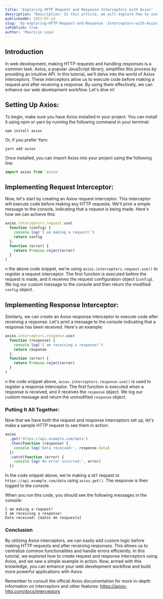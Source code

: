 ```yaml
---
title: 'Exploring HTTP Request and Response Interceptors with Axios'
description: "Description: In this article, we will explore how to use request and response interceptors in HTTP calls using Axios in web development. We'll learn how to add custom logic before making requests and after receiving responses, enhancing our workflow and efficiency in handling HTTP requests."
publishedAt: 2023-07-14
slug: '02-exploring-HTTP-Request-and-Response -Interceptors-with-Axios'
isPublish: true
author: 'Mauricio Loya'
---
```


## Introduction

In web development, making HTTP requests and handling responses is a common task. Axios, a popular JavaScript library, simplifies this process by providing an intuitive API. In this tutorial, we'll delve into the world of Axios interceptors. These interceptors allow us to execute code before making a request and after receiving a response. By using them effectively, we can enhance our web development workflow. Let's dive in!

## Setting Up Axios:

To begin, make sure you have Axios installed in your project. You can install it using npm or yarn by running the following command in your terminal:

```
npm install axios
```

Or, if you prefer Yarn:

```
yarn add axios
```

Once installed, you can import Axios into your project using the following line:

```js
import axios from 'axios'
```

## Implementing Request Interceptor:

Now, let's start by creating an Axios request interceptor. This interceptor will execute code before making any HTTP requests. We'll print a simple message to the console, indicating that a request is being made. Here's how we can achieve this:

```js
axios.interceptors.request.use(
  function (config) {
    console.log('I am making a request!')
    return config
  },
  function (error) {
    return Promise.reject(error)
  }
)
```

n the above code snippet, we're using `axios.interceptors.request.use()` to register a request interceptor. The first function is executed before the request is made, and it receives the request configuration object (`config`). We log our custom message to the console and then return the modified `config` object.

## Implementing Response Interceptor:

Similarly, we can create an Axios response interceptor to execute code after receiving a response. Let's print a message to the console indicating that a response has been received. Here's an example:

```js
axios.interceptors.response.use(
  function (response) {
    console.log('I am receiving a response!')
    return response
  },
  function (error) {
    return Promise.reject(error)
  }
)
```

n the code snippet above, `axios.interceptors.response.use()` is used to register a response interceptor. The first function is executed when a response is received, and it receives the `response` object. We log our custom message and return the unmodified `response` object.

### Putting It All Together:

Now that we have both the request and response interceptors set up, let's make a sample HTTP request to see them in action:

```js
axios
  .get('https://api.example.com/data')
  .then(function (response) {
    console.log('Data received:', response.data)
  })
  .catch(function (error) {
    console.log('An error occurred:', error)
  })
```

In the code snippet above, we're making a `GET` request to `https://api.example.com/data` using `axios.get()`. The response is then logged to the console.

When you run this code, you should see the following messages in the console:

```log
I am making a request!
I am receiving a response!
Data received: [datos de respuesta]
```

### Conclusion

By utilizing Axios interceptors, we can easily add custom logic before making HTTP requests and after receiving responses. This allows us to centralize common functionalities and handle errors efficiently. In this tutorial, we explored how to create request and response interceptors using Axios, and we saw a simple example in action. Now, armed with this knowledge, you can enhance your web development workflow and build more powerful applications with Axios.

Remember to consult the official Axios documentation for more in-depth information on interceptors and other features:
https://axios-http.com/docs/interceptors
